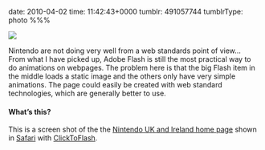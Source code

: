 date: 2010-04-02
time: 11:42:43+0000
tumblr: 491057744
tumblrType: photo
%%%

![](tumblr_l08z77K77J1qbnvjco1_1280.png)

Nintendo are not doing very well from a web standards point of view…  
From what I have picked up, Adobe Flash is still the most practical way to do animations on webpages. The problem here is that the big Flash item in the middle loads a static image and the others only have very simple animations. The page could easily be created with web standard technologies, which are generally better to use.  

#### What’s this?
This is a screen shot of the the [Nintendo UK and Ireland home page](http://www.nintendo.co.uk/NOE/en_GB/) shown in [Safari](http://www.apple.com/safari/) with [ClickToFlash](http://rentzsch.github.com/clicktoflash/). 
